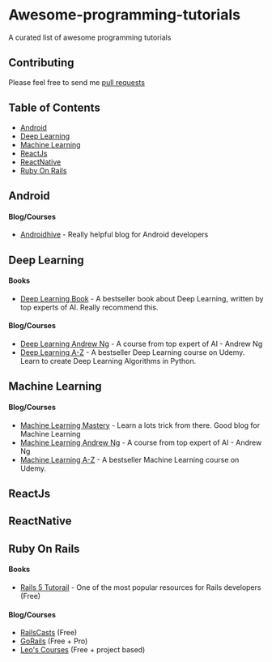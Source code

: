 # Awesome-programming-tutorials

A curated list of awesome programming tutorials

## Contributing

Please feel free to send me [pull requests](https://github.com/TranBaVinhSon/awesome-programming-tutorials/pulls)

## Table of Contents

  - [Android](#android)
  - [Deep Learning](#deep-learning)
  - [Machine Learning](#machine-learning)
  - [ReactJs](#reactjs)
  - [ReactNative](#reactnavtive)
  - [Ruby On Rails](#ruby-on-rails)

## Android

#### Blog/Courses
* [Androidhive](https://www.androidhive.info/) - Really helpful blog for Android developers

## Deep Learning  

#### Books
* [Deep Learning Book](http://www.deeplearningbook.org/) - A bestseller book about Deep Learning, written by top experts of AI. Really recommend this.

#### Blog/Courses
* [Deep Learning Andrew Ng](https://www.coursera.org/specializations/deep-learning) - A course from top expert of AI - Andrew Ng
* [Deep Learning A-Z](https://www.udemy.com/deeplearning/) - A bestseller Deep Learning course on Udemy. Learn to create Deep Learning Algorithms in Python.
## Machine Learning

#### Blog/Courses
* [Machine Learning Mastery](https://machinelearningmastery.com/) - Learn a lots trick from there. Good blog for Machine Learning
* [Machine Learning Andrew Ng](https://www.coursera.org/learn/machine-learning) - A course from top expert of AI - Andrew Ng
* [Machine Learning A-Z](https://www.udemy.com/machinelearning/) - A bestseller Machine Learning course on Udemy.

## ReactJs

## ReactNative

## Ruby On Rails

#### Books
* [Rails 5 Tutorail](https://www.railstutorial.org/) - One of the most popular resources for Rails developers (Free)

#### Blog/Courses
* [RailsCasts](http://railscasts.com/) (Free)
* [GoRails](http://gorails.com/) (Free + Pro)
* [Leo's Courses](https://code4startup.com/projects) (Free + project based)
